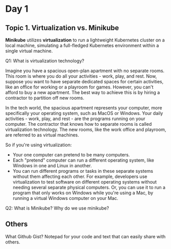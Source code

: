 # Day 1

## Topic 1. Virtualization vs. Minikube

**Minikube** utilizes **virtualization** to run a lightweight Kubernetes cluster on a local machine, simulating a full-fledged Kubernetes environment within a single virtual machine.

Q1: What is virtualization technology?

Imagine you have a spacious open-plan apartment with no separate rooms. This room is where you do all your activities - work, play, and rest. Now, suppose you want to have separate dedicated spaces for certain activities, like an office for working or a playroom for games. However, you can't afford to buy a new apartment. The best way to achieve this is by hiring a contractor to partition off new rooms.

In the tech world, the spacious apartment represents your computer, more specifically your operating system, such as MacOS or Windows. Your daily activities - work, play, and rest - are the programs running on your computer. The contractor that knows how to separate rooms is called virtualization technology. The new rooms, like the work office and playroom, are referred to as virtual machines.

So if you're using virtualization:

- Your one computer can pretend to be many computers.
- Each "pretend" computer can run a different operating system, like Windows in one and Linux in another.
- You can run different programs or tasks in these separate systems without them affecting each other. For example, developers use virtualization to test software on different operating systems without needing several separate physical computers. Or, you can use it to run a program that only works on Windows while you're using a Mac, by running a virtual Windows computer on your Mac.

Q2: What is Minikube? Why do we use minikube?


## Others
What Github Gist? 
Notepad for your code and text that can easily share with others.
